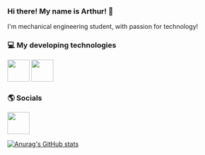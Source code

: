 ### Hi there! My name is Arthur! 👋
I'm mechanical engineering student, with passion for technology!

### 💻 My developing technologies
<div style="display: inline">
<img width="50" weight="50" src="https://cdn.jsdelivr.net/gh/devicons/devicon@latest/icons/microsoftsqlserver/microsoftsqlserver-original-wordmark.svg" />
<img width="50" weight="50" src="https://cdn.jsdelivr.net/gh/devicons/devicon@latest/icons/csharp/csharp-original.svg" />
</div>

### 🌎 Socials
<a href="https://www.linkedin.com/in/arthur-loriato-calmon-de-figueiredo-a252091b8/">
<img width="50" weight="50" src="https://cdn.jsdelivr.net/gh/devicons/devicon@latest/icons/linkedin/linkedin-original.svg" />

[![Anurag's GitHub stats](https://github-readme-stats.vercel.app/api?username=ArthurL13&show_icons=true)](https://github.com/anuraghazra/github-readme-stats&show_icons=true)
